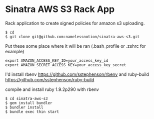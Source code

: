 Sinatra AWS S3 Rack App
=======================

Rack application to create signed policies for amazon s3 uploading.

    $ cd
    $ git clone git@github.com:namelessnotion/sinatra-aws-s3.git

Put these some place where it will be ran (.bash_profile or .zshrc for example)

    export AMAZON_ACCESS_KEY_ID=your_access_key_id
    export AMAZON_SECRET_ACCESS_KEY=your_access_key_secret

I'd install rbenv https://github.com/sstephenson/rbenv and ruby-build https://github.com/sstephenson/ruby-build

compile and install ruby 1.9.2p290 with rbenv

    $ cd sinatra-aws-s3
    $ gem install bundler
    $ bundler install
    $ bundle exec thin start
